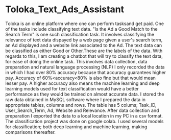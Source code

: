 # Toloka_Text_Ads_Assistant 
Toloka is an online platform where one can perform tasksand get paid. One of the tasks include classifying text data. "Is the Ad a Good Match to the Search Term" is one such classification task.
It involves classifying the relevance of text data dispayed by a web page given a user's search term, an Ad displayed and a website link associated to the Ad. The text data can be classified as either Good or Other.These are the labels of the data.
With regards to this, I am creating a chatbot that will try to classify the text data, for ease of doing the online task. This involves data collection, data preparation and natural language processing (NLP)
I only recorded the data in which I had over 80% accuracy because that accuracy guarantees higher pay. Accuracy of 60%<accuracy<80% is also fine but that would mean lesser pay. A higher accuracy also means the machine learning and deep learning models used for text classification would have a better performance as they would be trained on almost accurate data. I stored the raw data obtained in MySQL software where I prepared the data in appropriate tables, columns and rows.
The table has 5 colums; Task_ID, User_Search_Term, Ad, Website and Relevance.
After data collection and preparation I exported the data to a local location in my PC in a csv format. The classification project was done on google colab. I used several models for classification; both deep learning and machine learning, making comparisons thereafter.
